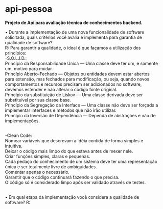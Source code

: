 # api-pessoa
<b>Projeto de Api para avaliação técnica de conhecimentos backend.</b>

• Durante a implementação de uma nova funcionalidade de software solicitada, quais critérios você avalia e implementa para garantia de qualidade de software?<br>
R: Para garantir a qualidade, o ideal é que façamos a utilização dos princípios:<br>
 -S.O.L.I.D.:<br>
Princípio da Responsabilidade Única — Uma classe deve ter um, e somente um, motivo para mudar.<br>
Princípio Aberto-Fechado — Objetos ou entidades devem estar abertos para extensão, mas fechados para modificação, ou seja, quando novos comportamentos e recursos precisam ser adicionados no software, devemos estender e não alterar o código fonte original.<br>
Princípio da substituição de Liskov — Uma classe derivada deve ser substituível por sua classe base.<br>
Princípio da Segregação da Interface — Uma classe não deve ser forçada a implementar interfaces e métodos que não irão utilizar.<br>
Princípio da Inversão de Dependência — Dependa de abstrações e não de implementações.<br><br>

 -Clean Code:<br> 
Nomear variáveis que descrevam a idéia contida de forma simples e intuitiva.<br>
Deixar o código mais limpo do que estava antes de mexer nele.<br>
Criar funções simples, claras e pequenas.<br>
Cada pedaço do conhecimento de um sistema deve ter uma representação única e ser totalmente livre de ambiguidades.<br>
Comentar apenas o necessário.<br>
Garantir que o código continuará fazendo o que precisa.<br>
O código só é considerado limpo após ser validado através de testes.<br><br>

•	Em qual etapa da implementação você considera a qualidade de software?
R:
